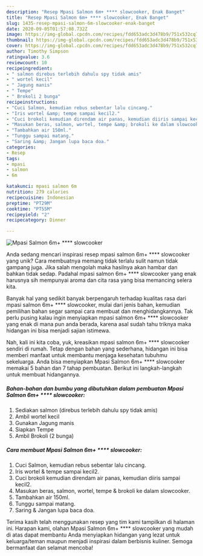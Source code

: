 ```yaml
---
description: "Resep Mpasi Salmon 6m+ **** slowcooker, Enak Banget"
title: "Resep Mpasi Salmon 6m+ **** slowcooker, Enak Banget"
slug: 1435-resep-mpasi-salmon-6m-slowcooker-enak-banget
date: 2020-09-05T01:57:08.732Z
image: https://img-global.cpcdn.com/recipes/fdd653adc3d478b9/751x532cq70/mpasi-salmon-6m-slowcooker-foto-resep-utama.jpg
thumbnail: https://img-global.cpcdn.com/recipes/fdd653adc3d478b9/751x532cq70/mpasi-salmon-6m-slowcooker-foto-resep-utama.jpg
cover: https://img-global.cpcdn.com/recipes/fdd653adc3d478b9/751x532cq70/mpasi-salmon-6m-slowcooker-foto-resep-utama.jpg
author: Timothy Simpson
ratingvalue: 3.6
reviewcount: 10
recipeingredient:
- " salmon direbus terlebih dahulu spy tidak amis"
- " wortel kecil"
- " Jagung manis"
- " Tempe"
- " Brokoli 2 bunga"
recipeinstructions:
- "Cuci Salmon, kemudian rebus sebentar lalu cincang."
- "Iris wortel &amp; tempe sampai kecil2."
- "Cuci brokoli kemudian direndam air panas, kemudian diiris sampai kecil2."
- "Masukan beras, salmon, wortel, tempe &amp; brokoli ke dalam slowcooker."
- "Tambahkan air 150ml."
- "Tunggu sampai matang."
- "Saring &amp; Jangan lupa baca doa."
categories:
- Resep
tags:
- mpasi
- salmon
- 6m

katakunci: mpasi salmon 6m 
nutrition: 279 calories
recipecuisine: Indonesian
preptime: "PT29M"
cooktime: "PT55M"
recipeyield: "2"
recipecategory: Dinner

---
```



![Mpasi Salmon 6m+ **** slowcooker](https://img-global.cpcdn.com/recipes/fdd653adc3d478b9/751x532cq70/mpasi-salmon-6m-slowcooker-foto-resep-utama.jpg)

Anda sedang mencari inspirasi resep mpasi salmon 6m+ **** slowcooker yang unik? Cara membuatnya memang tidak terlalu sulit namun tidak gampang juga. Jika salah mengolah maka hasilnya akan hambar dan bahkan tidak sedap. Padahal mpasi salmon 6m+ **** slowcooker yang enak harusnya sih mempunyai aroma dan cita rasa yang bisa memancing selera kita.



Banyak hal yang sedikit banyak berpengaruh terhadap kualitas rasa dari mpasi salmon 6m+ **** slowcooker, mulai dari jenis bahan, kemudian pemilihan bahan segar sampai cara membuat dan menghidangkannya. Tak perlu pusing kalau ingin menyiapkan mpasi salmon 6m+ **** slowcooker yang enak di mana pun anda berada, karena asal sudah tahu triknya maka hidangan ini bisa menjadi sajian istimewa.


Nah, kali ini kita coba, yuk, kreasikan mpasi salmon 6m+ **** slowcooker sendiri di rumah. Tetap dengan bahan yang sederhana, hidangan ini bisa memberi manfaat untuk membantu menjaga kesehatan tubuhmu sekeluarga. Anda bisa menyiapkan Mpasi Salmon 6m+ **** slowcooker memakai 5 bahan dan 7 tahap pembuatan. Berikut ini langkah-langkah untuk membuat hidangannya.

<!--inarticleads1-->

##### Bahan-bahan dan bumbu yang dibutuhkan dalam pembuatan Mpasi Salmon 6m+ **** slowcooker:

1. Sediakan  salmon (direbus terlebih dahulu spy tidak amis)
1. Ambil  wortel kecil
1. Gunakan  Jagung manis
1. Siapkan  Tempe
1. Ambil  Brokoli (2 bunga)




<!--inarticleads2-->

##### Cara membuat Mpasi Salmon 6m+ **** slowcooker:

1. Cuci Salmon, kemudian rebus sebentar lalu cincang.
1. Iris wortel &amp; tempe sampai kecil2.
1. Cuci brokoli kemudian direndam air panas, kemudian diiris sampai kecil2.
1. Masukan beras, salmon, wortel, tempe &amp; brokoli ke dalam slowcooker.
1. Tambahkan air 150ml.
1. Tunggu sampai matang.
1. Saring &amp; Jangan lupa baca doa.




Terima kasih telah menggunakan resep yang tim kami tampilkan di halaman ini. Harapan kami, olahan Mpasi Salmon 6m+ **** slowcooker yang mudah di atas dapat membantu Anda menyiapkan hidangan yang lezat untuk keluarga/teman maupun menjadi inspirasi dalam berbisnis kuliner. Semoga bermanfaat dan selamat mencoba!
